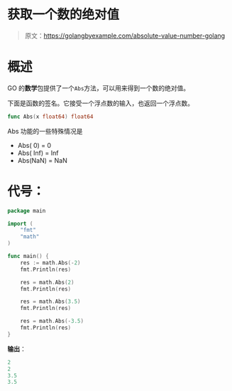 # 获取一个数的绝对值

> 原文：<https://golangbyexample.com/absolute-value-number-golang>

# **概述**

GO 的**数学**包提供了一个`Abs`方法，可以用来得到一个数的绝对值。

下面是函数的签名。它接受一个浮点数的输入，也返回一个浮点数。

```go
func Abs(x float64) float64
```

Abs 功能的一些特殊情况是

*   Abs( 0) = 0
*   Abs( Inf) = Inf
*   Abs(NaN) = NaN

# **代号**：

```go
package main

import (
    "fmt"
    "math"
)

func main() {
    res := math.Abs(-2)
    fmt.Println(res)

    res = math.Abs(2)
    fmt.Println(res)

    res = math.Abs(3.5)
    fmt.Println(res)

    res = math.Abs(-3.5)
    fmt.Println(res)
}
```

**输出**：

```go
2
2
3.5
3.5
```